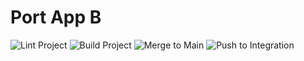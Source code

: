 # Port App B
![Lint Project](https://github.com/com619-2021/PortAppB/actions/workflows/linter.yml/badge.svg)
![Build Project](https://github.com/com619-2021/PortAppB/actions/workflows/build.yml/badge.svg)
![Merge to Main](https://github.com/com619-2021/PortAppB/actions/workflows/test_on_main.yml/badge.svg)
![Push to Integration](https://github.com/com619-2021/PortAppB/actions/workflows/push_to_integration.yml/badge.svg)
